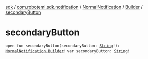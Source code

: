 [sdk](../../../index.md) / [com.robotemi.sdk.notification](../../index.md) / [NormalNotification](../index.md) / [Builder](index.md) / [secondaryButton](./secondary-button.md)

# secondaryButton

`open fun secondaryButton(secondaryButton: `[`String`](https://kotlinlang.org/api/latest/jvm/stdlib/kotlin/-string/index.html)`!): `[`NormalNotification.Builder`](index.md)`!`
`var secondaryButton: `[`String`](https://kotlinlang.org/api/latest/jvm/stdlib/kotlin/-string/index.html)`!`